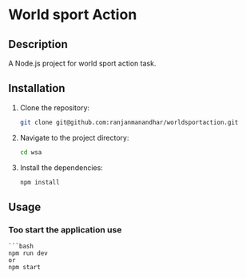 # World sport Action

## Description

A Node.js project for world sport action task.

## Installation

1. Clone the repository:
   ```bash
   git clone git@github.com:ranjanmanandhar/worldsportaction.git

2. Navigate to the project directory:
    ```bash
    cd wsa

3. Install the dependencies:
    ```bash
    npm install

## Usage
### Too start the application use
    ```bash
    npm run dev
    or
    npm start
